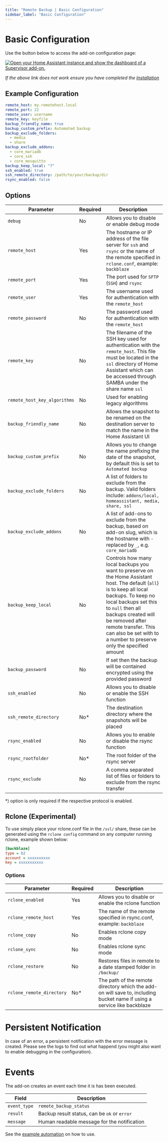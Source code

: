 ```yaml
---
title: "Remote Backup | Basic Configuration"
sidebar_label: "Basic Configuration"
---
```


# Basic Configuration

Use the button below to access the add-on configuration page:

[![Open your Home Assistant instance and show the dashboard of a Supervisor add-on.](https://my.home-assistant.io/badges/supervisor_addon.svg)](https://my.home-assistant.io/redirect/supervisor_addon/?addon=3490a758_remote_backup)

*If the above link does not work ensure you have completed the [Installation](/docs/installation)*

## Example Configuration

```yaml
remote_host: my.remotehost.local
remote_port: 22
remote_user: username
remote_key: keyfile
backup_friendly_name: true
backup_custom_prefix: Automated backup
backup_exclude_folders:
  - media
  - share
backup_exclude_addons:
  - core_mariadb
  - core_ssh
  - core_mosquitto
backup_keep_local: "7"
ssh_enabled: true
ssh_remote_directory: /path/to/your/backup/dir
rsync_enabled: false
```

## Options

|Parameter|Required|Description|
|---------|--------|-----------|
|`debug`|No|Allows you to disable or enable debug mode|
|`remote_host`|Yes|The hostname or IP address of the file server for `ssh` and `rsync` or the name of the remote specified in `rclone.conf`, example: `backblaze`|
|`remote_port`|Yes|The port used for `SFTP` (`SSH`) and `rsync`|
|`remote_user`|Yes|The username used for authentication with the `remote_host`|
|`remote_password`|No|The password used for authentication with the `remote_host`|
|`remote_key`|No|The filename of the SSH key used for authentication with the `remote_host`. This file must be located in the `ssl` directory of Home Assistant which can be accessed through SAMBA under the share name `ssl`|
|`remote_host_key_algorithms`|No|Used for enabling legacy algorithms|
|`backup_friendly_name`|No|Allows the snapshot to be renamed on the destination server to match the name in the Home Assistant UI|
|`backup_custom_prefix`|No|Allows you to change the name prefixing the date of the snapshot, by default this is set to `Automated backup`|
|`backup_exclude_folders`|No|A list of folders to exclude from the backup. Valid folders include: `addons/local, homeassistant, media, share, ssl`|
|`backup_exclude_addons`|No|A list of add-ons to exclude from the backup, based on add-on slug, which is the hostname with `-` replaced by `_`, e.g. `core_mariadb`|
|`backup_keep_local`|No|Controls how many local backups you want to preserve on the Home Assistant host. The default (`all`) is to keep all local backups. To keep no local backups set this to `null` then all backups created will be removed after remote transfer. This can also be set with to a number to preserve only the specified amount|
|`backup_password`|No|If set then the backup will be contained encrypted using the provided password|
|`ssh_enabled`|No|Allows you to disable or enable the SSH function|
|`ssh_remote_directory`|No*|The destination directory where the snapshots will be placed|
|`rsync_enabled`|No|Allows you to enable or disable the rsync function|
|`rsync_rootfolder`|No*|The root folder of the rsync server|
|`rsync_exclude`|No|A comma separated list of files or folders to exclude from the rsync transfer|
*) option is only required if the respective protocol is enabled.

## Rclone (Experimental)

To use simply place your rclone.conf file in the `/ssl/` share, these can be generated using the `rclone config` command on any computer running rclone, example shown below:

```ini
[backblaze]
type = b2
account = xxxxxxxxxx
key = xxxxxxxxxxx
```

### Options

|Parameter|Required|Description|
|---------|--------|-----------|
|`rclone_enabled`|Yes|Allows you to disable or enable the rclone function|
|`rclone_remote_host`|Yes|The name of the remote specified in rsync.conf, example: `backblaze`|
|`rclone_copy`|No|Enables rclone copy mode|
|`rclone_sync`|No|Enables rclone sync mode|
|`rclone_restore`|No|Restores files in remote to a date stamped folder in `/backup/`|
|`rclone_remote_directory`|No*|The path of the remote directory which the add-on will save to, including bucket name if using a service like backblaze|

# Persistent Notification

In case of an error, a persistent notification with the error message is created. Please see the logs to find out what happend (you might also want to enable debugging in the configuration).

# Events

The add-on creates an event each time it is has been executed.

| Field        | Description                                  |
| ------------ | -------------------------------------------- |
| `event_type` | `remote_backup_status`                       |
| `result`     | Backup result status, can be `ok` or `error` |
| `message`    | Human readable message for the notification  |

See the [example automation](/docs/addons/remote-backup/blueprints-automations) on how to use.

